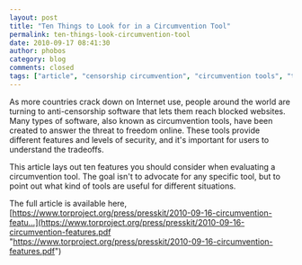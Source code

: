 ```yaml
---
layout: post
title: "Ten Things to Look for in a Circumvention Tool"
permalink: ten-things-look-circumvention-tool
date: 2010-09-17 08:41:30
author: phobos
category: blog
comments: closed
tags: ["article", "censorship circumvention", "circumvention tools", "ten things"]
---
```


As more countries crack down on Internet use, people around the world are turning to anti-censorship software that lets them reach blocked websites. Many types of software, also known as circumvention tools, have been created to answer the threat to freedom online. These tools provide different features and levels of security, and it's important for users to understand the tradeoffs.

This article lays out ten features you should consider when evaluating a circumvention tool. The goal isn't to advocate for any specific tool, but to point out what kind of tools are useful for different situations.

The full article is available here, [https://www.torproject.org/press/presskit/2010-09-16-circumvention-featu...](https://www.torproject.org/press/presskit/2010-09-16-circumvention-features.pdf "https://www.torproject.org/press/presskit/2010-09-16-circumvention-features.pdf")
